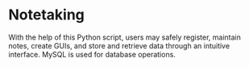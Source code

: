 # Notetaking
With the help of this Python script, users may safely register, maintain notes, create GUIs, and store and retrieve data through an intuitive interface. MySQL is used for database operations.
